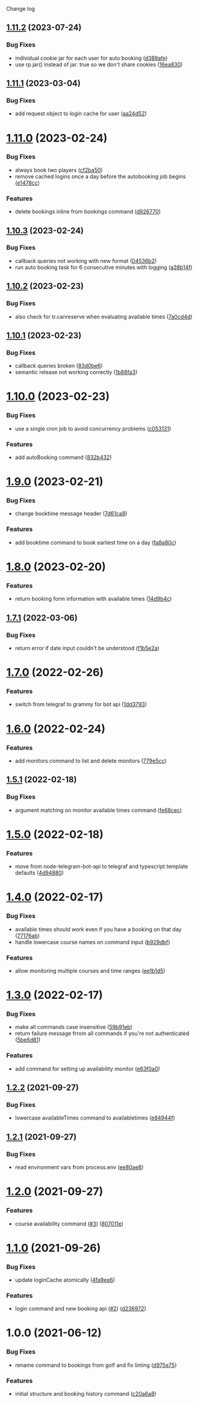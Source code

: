 Change log

## [1.11.2](https://github.com/zp-bots-telegram/intelligent-golf-bot/compare/v1.11.1...v1.11.2) (2023-07-24)


### Bug Fixes

* individual cookie jar for each user for auto booking ([d389afe](https://github.com/zp-bots-telegram/intelligent-golf-bot/commit/d389afeb0a4c291a483e8599d2180ee8b94bb2ac))
* use rp.jar() instead of jar: true so we don't share cookies ([16ea830](https://github.com/zp-bots-telegram/intelligent-golf-bot/commit/16ea83001c61f398a690405a7499c14c1c6d62af))

## [1.11.1](https://github.com/zp-bots-telegram/intelligent-golf-bot/compare/v1.11.0...v1.11.1) (2023-03-04)


### Bug Fixes

* add request object to login cache for user ([aa24d52](https://github.com/zp-bots-telegram/intelligent-golf-bot/commit/aa24d5280055e428d9d0ba282e8211da8328e797))

# [1.11.0](https://github.com/zp-bots-telegram/intelligent-golf-bot/compare/v1.10.3...v1.11.0) (2023-02-24)


### Bug Fixes

* always book two players ([cf2ba50](https://github.com/zp-bots-telegram/intelligent-golf-bot/commit/cf2ba50ca718762efb3f3e989ed0666e73d3cbf4))
* remove cached logins once a day before the autobooking job begins ([e1478cc](https://github.com/zp-bots-telegram/intelligent-golf-bot/commit/e1478cccac315e1bc4be8dafda16b2cf01c5e872))


### Features

* delete bookings inline from bookings command ([d926770](https://github.com/zp-bots-telegram/intelligent-golf-bot/commit/d9267700cd92ca381f86fab752f84c3d4a10651f))

## [1.10.3](https://github.com/zp-bots-telegram/intelligent-golf-bot/compare/v1.10.2...v1.10.3) (2023-02-24)


### Bug Fixes

* callback queries not working with new format ([04536b2](https://github.com/zp-bots-telegram/intelligent-golf-bot/commit/04536b271bf57dcf841537fec72c26e74eae83f6))
* run auto booking task for 6 consecutive minutes with logging ([a38b14f](https://github.com/zp-bots-telegram/intelligent-golf-bot/commit/a38b14f182acce208098d1828d228a921f948061))

## [1.10.2](https://github.com/zp-bots-telegram/intelligent-golf-bot/compare/v1.10.1...v1.10.2) (2023-02-23)


### Bug Fixes

* also check for tr.canreserve when evaluating available times ([7a0cd4d](https://github.com/zp-bots-telegram/intelligent-golf-bot/commit/7a0cd4d28254298c19ee9ea67b7d9578aec7beba))

## [1.10.1](https://github.com/zp-bots-telegram/intelligent-golf-bot/compare/v1.10.0...v1.10.1) (2023-02-23)


### Bug Fixes

* callback queries broken ([83d0be6](https://github.com/zp-bots-telegram/intelligent-golf-bot/commit/83d0be60e3fcdd490362d1b4198ac828a1ae5a0a))
* semantic release not working correctly ([1b88fa3](https://github.com/zp-bots-telegram/intelligent-golf-bot/commit/1b88fa37f885213a0da10e23620810f44a3a3dea))

# [1.10.0](https://github.com/zp-bots-telegram/intelligent-golf-bot/compare/v1.9.0...v1.10.0) (2023-02-23)


### Bug Fixes

* use a single cron job to avoid concurrency problems ([c053131](https://github.com/zp-bots-telegram/intelligent-golf-bot/commit/c053131886128168a3f12e7adff4d1024a5ca8ec))


### Features

* add autoBooking command ([832b432](https://github.com/zp-bots-telegram/intelligent-golf-bot/commit/832b432b92ccb24e692d0e42adf1e08e2b328ff3))

# [1.9.0](https://github.com/zp-bots-telegram/intelligent-golf-bot/compare/v1.8.0...v1.9.0) (2023-02-21)


### Bug Fixes

* change booktime message header ([7d61ca8](https://github.com/zp-bots-telegram/intelligent-golf-bot/commit/7d61ca8d32efd1459ac9e1687cc2c2f3907dab4f))


### Features

* add booktime command to book earliest time on a day ([fa8a80c](https://github.com/zp-bots-telegram/intelligent-golf-bot/commit/fa8a80cf5836b235e3e07af460881f7fdc7de708))

# [1.8.0](https://github.com/zp-bots-telegram/intelligent-golf-bot/compare/v1.7.1...v1.8.0) (2023-02-20)


### Features

* return booking form information with available times ([14d9b4c](https://github.com/zp-bots-telegram/intelligent-golf-bot/commit/14d9b4c463e7a814f31b7991e43c65228269271d))

## [1.7.1](https://github.com/zp-bots-telegram/intelligent-golf-bot/compare/v1.7.0...v1.7.1) (2022-03-06)


### Bug Fixes

* return error if date input couldn't be understood ([f1b5e2a](https://github.com/zp-bots-telegram/intelligent-golf-bot/commit/f1b5e2a73fb916207fec62b797334d1751020dff))

# [1.7.0](https://github.com/zp-bots-telegram/intelligent-golf-bot/compare/v1.6.0...v1.7.0) (2022-02-26)


### Features

* switch from telegraf to grammy for bot api ([1dd3793](https://github.com/zp-bots-telegram/intelligent-golf-bot/commit/1dd379364c054eea0722d89cec8ebd7a96066b5e))

# [1.6.0](https://github.com/zp-bots-telegram/intelligent-golf-bot/compare/v1.5.1...v1.6.0) (2022-02-24)


### Features

* add monitors command to list and delete monitors ([779e5cc](https://github.com/zp-bots-telegram/intelligent-golf-bot/commit/779e5cc6af6ac07f6146a791de84dd56d270d701))

## [1.5.1](https://github.com/zp-bots-telegram/intelligent-golf-bot/compare/v1.5.0...v1.5.1) (2022-02-18)


### Bug Fixes

* argument matching on monitor available times command ([fe68cec](https://github.com/zp-bots-telegram/intelligent-golf-bot/commit/fe68cec6f4a7a7c4142db7a98c2031a92fb81e5a))

# [1.5.0](https://github.com/zp-bots-telegram/intelligent-golf-bot/compare/v1.4.0...v1.5.0) (2022-02-18)


### Features

* move from node-telegram-bot-api to telegraf and typescript template defaults ([4d94880](https://github.com/zp-bots-telegram/intelligent-golf-bot/commit/4d94880f4269a4562a9d1c9ab7754c34dd9504ad))

# [1.4.0](https://github.com/zp-bots-telegram/elite-live-golf-bot/compare/v1.3.0...v1.4.0) (2022-02-17)


### Bug Fixes

* available times should work even if you have a booking on that day ([77176ab](https://github.com/zp-bots-telegram/elite-live-golf-bot/commit/77176abc26d23651b647b5a7c9f8fae50878f851))
* handle lowercase course names on command input ([b929dbf](https://github.com/zp-bots-telegram/elite-live-golf-bot/commit/b929dbf76e716e435ba896441cea0736c4d14824))


### Features

* allow monitoring multiple courses and time ranges ([ee1b1d5](https://github.com/zp-bots-telegram/elite-live-golf-bot/commit/ee1b1d5bf295caa0ece0fde66d53579af9633f66))

# [1.3.0](https://github.com/zp-bots-telegram/elite-live-golf-bot/compare/v1.2.2...v1.3.0) (2022-02-17)


### Bug Fixes

* make all commands case insensitive ([59b91eb](https://github.com/zp-bots-telegram/elite-live-golf-bot/commit/59b91eb72053d1fb1d358f37e3ce8f1d77d2367f))
* return failure message frrom all commands if you're not authenticated ([5be6d81](https://github.com/zp-bots-telegram/elite-live-golf-bot/commit/5be6d812e66a996608335c7cc24d54431fdced58))


### Features

* add command for setting up availability monitor ([e63f0a0](https://github.com/zp-bots-telegram/elite-live-golf-bot/commit/e63f0a0a05d70770abeb7ded278a06fc07163776))

## [1.2.2](https://github.com/zp-bots-telegram/elite-live-golf-bot/compare/v1.2.1...v1.2.2) (2021-09-27)


### Bug Fixes

* lowercase availableTimes command to availabletimes ([e84944f](https://github.com/zp-bots-telegram/elite-live-golf-bot/commit/e84944f5e4e154f6c61d25351e2af3bae0bfe148))

## [1.2.1](https://github.com/zp-bots-telegram/elite-live-golf-bot/compare/v1.2.0...v1.2.1) (2021-09-27)


### Bug Fixes

* read environment vars from process.env ([ee80ae8](https://github.com/zp-bots-telegram/elite-live-golf-bot/commit/ee80ae88754dba41ffac563f24ae44f958027160))

# [1.2.0](https://github.com/zp-bots-telegram/elite-live-golf-bot/compare/v1.1.0...v1.2.0) (2021-09-27)


### Features

* course availability command ([#3](https://github.com/zp-bots-telegram/elite-live-golf-bot/issues/3)) ([807011e](https://github.com/zp-bots-telegram/elite-live-golf-bot/commit/807011ecfad34e31aed46378e337fcd39dde8949))

# [1.1.0](https://github.com/zp-bots-telegram/elite-live-golf-bot/compare/v1.0.0...v1.1.0) (2021-09-26)


### Bug Fixes

* update loginCache atomically ([4fa9ee6](https://github.com/zp-bots-telegram/elite-live-golf-bot/commit/4fa9ee67f7256f4e0f800df9c63cc9145c3f7042))


### Features

* login command and new booking api ([#2](https://github.com/zp-bots-telegram/elite-live-golf-bot/issues/2)) ([d236972](https://github.com/zp-bots-telegram/elite-live-golf-bot/commit/d236972c55e9b9fbccedd2a90fa96f877012824c))

# 1.0.0 (2021-06-12)


### Bug Fixes

* rename command to bookings from golf and fix linting ([d975e75](https://github.com/zp-bots-telegram/elite-live-golf-bot/commit/d975e75c98dd273d06041c23ea5a26af6a5371e7))


### Features

* initial structure and booking history command ([c20a6a8](https://github.com/zp-bots-telegram/elite-live-golf-bot/commit/c20a6a830593aa7ea032bb0f37c53520c20aa472))
